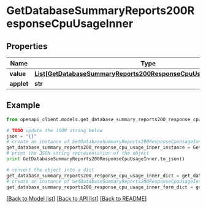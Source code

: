 # GetDatabaseSummaryReports200ResponseCpuUsageInner


## Properties
Name | Type | Description | Notes
------------ | ------------- | ------------- | -------------
**value** | [**List[GetDatabaseSummaryReports200ResponseCpuUsageInnerValueInner]**](GetDatabaseSummaryReports200ResponseCpuUsageInnerValueInner.md) |  | [optional] 
**applet** | **str** |  | [optional] 

## Example

```python
from openapi_client.models.get_database_summary_reports200_response_cpu_usage_inner import GetDatabaseSummaryReports200ResponseCpuUsageInner

# TODO update the JSON string below
json = "{}"
# create an instance of GetDatabaseSummaryReports200ResponseCpuUsageInner from a JSON string
get_database_summary_reports200_response_cpu_usage_inner_instance = GetDatabaseSummaryReports200ResponseCpuUsageInner.from_json(json)
# print the JSON string representation of the object
print GetDatabaseSummaryReports200ResponseCpuUsageInner.to_json()

# convert the object into a dict
get_database_summary_reports200_response_cpu_usage_inner_dict = get_database_summary_reports200_response_cpu_usage_inner_instance.to_dict()
# create an instance of GetDatabaseSummaryReports200ResponseCpuUsageInner from a dict
get_database_summary_reports200_response_cpu_usage_inner_form_dict = get_database_summary_reports200_response_cpu_usage_inner.from_dict(get_database_summary_reports200_response_cpu_usage_inner_dict)
```
[[Back to Model list]](../README.md#documentation-for-models) [[Back to API list]](../README.md#documentation-for-api-endpoints) [[Back to README]](../README.md)


